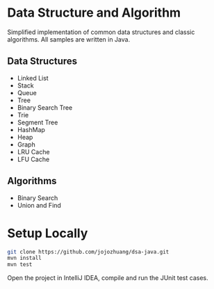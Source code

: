 # Data Structure and Algorithm
Simplified implementation of common data structures and classic algorithms. All samples are written in Java.
## Data Structures
* Linked List
* Stack
* Queue
* Tree
* Binary Search Tree
* Trie
* Segment Tree
* HashMap
* Heap
* Graph
* LRU Cache
* LFU Cache

## Algorithms
* Binary Search
* Union and Find

# Setup Locally
```bash
git clone https://github.com/jojozhuang/dsa-java.git
mvn install
mvn test
```
Open the project in IntelliJ IDEA, compile and run the JUnit test cases.

